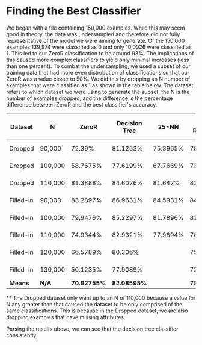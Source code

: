 
# Finding the Best Classifier

We began with a file containing 150,000 examples. While this may seem good in theory, the
data was undersampled and therefore did not fully representative of the model we were aiming to 
generate. Of the 150,000 examples 139,974 were classified as 0 and only 10,0026 were classified as 1. 
This led to our ZeroR classification to be around 93%. The implications of this caused
more complex classifiers to yield only minimal increases (less than one percent). To combat 
the undersampling, we used a subset of our training data that had more even distrobution of 
classifications so that our ZeroR was a value closer to 50%. We did this by dropping an N number of examples
that were classified as 1 as shown in the table below. The dataset refers to which dataset we were using to generate 
the subset, the N is the number of examples dropped, and the difference is the percentage difference between ZeroR and 
the best classifier's accuracy.


Dataset | N | ZeroR | Decision Tree | 25-NN| Logistic Regression | Naive Bayes | Multi-layer Perceptron | Best Classifier| Difference |
--------|---|-------|---------------|------|--------------|-------------|------------------------|----------------|------------|
Dropped | 90,000 | 72.39% | 81.1253% | 75.3965% |78.6342% | 74.3987% | |Decision Tree |8.7353% |
Dropped | 100,000 | 58.7675% | 77.6199% | 67.7669%  | 73.6728% | 63.4547% | | Decision Tree | 18.8524% |
Dropped | 110,000 | 81.3888% | 84.6026% | 81.642%  |82.1679% | 44.887% | | Decision Tree | 3.2138% |
Filled-in | 90,000 | 83.2897% | 86.9631% | 84.5931% | 84.4764% | 83.5081% | | Decision Tree | 3.6734% |
Filled-in | 100,000 | 79.9476% | 85.2297% |  81.7896% |81.7576% | 80.2836% | | Decision Tree | 5.2821% |
Filled-in | 110,000 | 74.9344% | 82.9321% |  77.9894%  | 78.227% | 75.5444% | | Decision Tree | 7.9977% |
Filled-in | 120,000 | 66.5789% | 80.306% |      | 75.6959% | 67.5923% | | Decision Tree | 13.7271% |
Filled-in | 130,000 | 50.1235% | 77.9089% |      | 72.6736% | 51.9126% | | Decision Tree | 27.7854% |
__Means__ | __N/A__ | __70.92755%__ | __82.08595%__ |    | __78.413175%__ | __67.697675%__ | | __N/A__ | __11.1584%__ |

 
 ** The Dropped dataset only went up to an N of 110,000 because a value for N any greater than that caused the dataset
 to be only comprised of the same classifications. This is because in the Dropped dataset, we are also dropping examples 
 that have missing attributes. 


Parsing the results above, we can see that the decision tree classifier consistently 